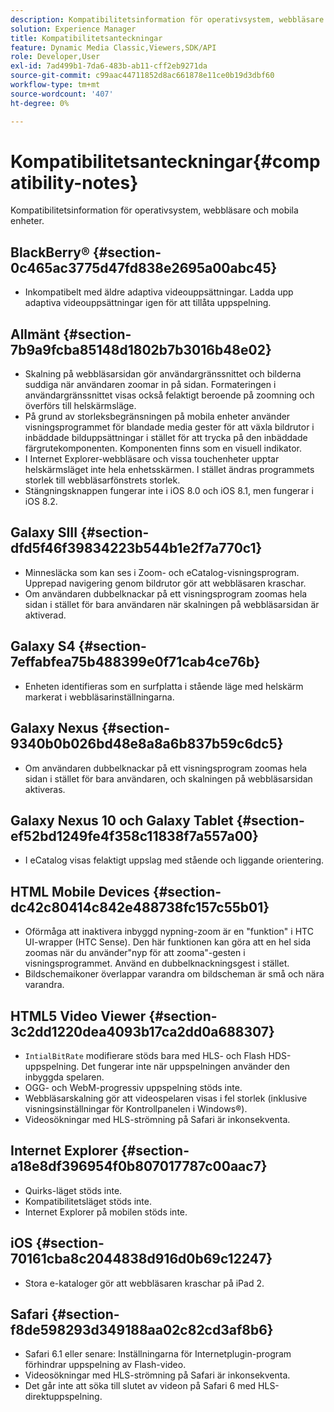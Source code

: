 ```yaml
---
description: Kompatibilitetsinformation för operativsystem, webbläsare och mobila enheter.
solution: Experience Manager
title: Kompatibilitetsanteckningar
feature: Dynamic Media Classic,Viewers,SDK/API
role: Developer,User
exl-id: 7ad499b1-7da6-483b-ab11-cff2eb9271da
source-git-commit: c99aac44711852d8ac661878e11ce0b19d3dbf60
workflow-type: tm+mt
source-wordcount: '407'
ht-degree: 0%

---
```


# Kompatibilitetsanteckningar{#compatibility-notes}

<!-- Updated April 06, 2021 from https://wiki.corp.adobe.com/pages/viewpage.action?spaceKey=scene7qa&title=s7Viewers%2C+S7SDK%2C+S7OnDemand+Release+Notes - Contact is Sasha -->

Kompatibilitetsinformation för operativsystem, webbläsare och mobila enheter.

## BlackBerry® {#section-0c465ac3775d47fd838e2695a00abc45}

* Inkompatibelt med äldre adaptiva videouppsättningar. Ladda upp adaptiva videouppsättningar igen för att tillåta uppspelning.

## Allmänt {#section-7b9a9fcba85148d1802b7b3016b48e02}

* Skalning på webbläsarsidan gör användargränssnittet och bilderna suddiga när användaren zoomar in på sidan. Formateringen i användargränssnittet visas också felaktigt beroende på zoomning och överförs till helskärmsläge.
* På grund av storleksbegränsningen på mobila enheter använder visningsprogrammet för blandade media gester för att växla bildrutor i inbäddade bilduppsättningar i stället för att trycka på den inbäddade färgrutekomponenten. Komponenten finns som en visuell indikator.
* I Internet Explorer-webbläsare och vissa touchenheter upptar helskärmsläget inte hela enhetsskärmen. I stället ändras programmets storlek till webbläsarfönstrets storlek.
* Stängningsknappen fungerar inte i iOS 8.0 och iOS 8.1, men fungerar i iOS 8.2.

## Galaxy SIII {#section-dfd5f46f39834223b544b1e2f7a770c1}

* Minnesläcka som kan ses i Zoom- och eCatalog-visningsprogram. Upprepad navigering genom bildrutor gör att webbläsaren kraschar.
* Om användaren dubbelknackar på ett visningsprogram zoomas hela sidan i stället för bara användaren när skalningen på webbläsarsidan är aktiverad.

## Galaxy S4 {#section-7effabfea75b488399e0f71cab4ce76b}

* Enheten identifieras som en surfplatta i stående läge med helskärm markerat i webbläsarinställningarna.

## Galaxy Nexus {#section-9340b0b026bd48e8a8a6b837b59c6dc5}

* Om användaren dubbelknackar på ett visningsprogram zoomas hela sidan i stället för bara användaren, och skalningen på webbläsarsidan aktiveras.

## Galaxy Nexus 10 och Galaxy Tablet {#section-ef52bd1249fe4f358c11838f7a557a00}

* I eCatalog visas felaktigt uppslag med stående och liggande orientering.

## HTML Mobile Devices {#section-dc42c80414c842e488738fc157c55b01}

* Oförmåga att inaktivera inbyggd nypning-zoom är en &quot;funktion&quot; i HTC UI-wrapper (HTC Sense). Den här funktionen kan göra att en hel sida zoomas när du använder&quot;nyp för att zooma&quot;-gesten i visningsprogrammet. Använd en dubbelknackningsgest i stället.
* Bildschemaikoner överlappar varandra om bildscheman är små och nära varandra.

## HTML5 Video Viewer {#section-3c2dd1220dea4093b17ca2dd0a688307}

* `IntialBitRate` modifierare stöds bara med HLS- och Flash HDS-uppspelning. Det fungerar inte när uppspelningen använder den inbyggda spelaren.
* OGG- och WebM-progressiv uppspelning stöds inte.
* Webbläsarskalning gör att videospelaren visas i fel storlek (inklusive visningsinställningar för Kontrollpanelen i Windows®).
* Videosökningar med HLS-strömning på Safari är inkonsekventa.

## Internet Explorer {#section-a18e8df396954f0b807017787c00aac7}

* Quirks-läget stöds inte.
* Kompatibilitetsläget stöds inte.
* Internet Explorer på mobilen stöds inte.

## iOS {#section-70161cba8c2044838d916d0b69c12247}

* Stora e-kataloger gör att webbläsaren kraschar på iPad 2.

## Safari {#section-f8de598293d349188aa02c82cd3af8b6}

* Safari 6.1 eller senare: Inställningarna för Internetplugin-program förhindrar uppspelning av Flash-video.
* Videosökningar med HLS-strömning på Safari är inkonsekventa.
* Det går inte att söka till slutet av videon på Safari 6 med HLS-direktuppspelning.
